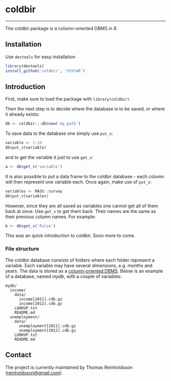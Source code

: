 # coldbir
-----------------------

The coldbir package is a column-oriented DBMS in R.

## Installation

Use `devtools` for easy installation

```r
library(devtools)
install_github('coldbir', 'SthlmR')
```

## Introduction

First, make sure to load the package with `library(coldbir)`.

Then the next step is to decide where the database is to be saved, or where it already exists:

```r
db <- coldbir:::db$new('my_path')
```

To save data to the database one simply use `put_v`:

```r
variable <- 1:10
db$put_v(variable)
```

and to get the variable it just to use `get_v`:

```r
a <- db$get_v('variable')
```

It is also possible to put a data frame to the coldbir database - each column will then represent one variable each.
Once again, make use of `put_v`:

```r
variables <- MASS::survey
db$put_v(variables)
```

However, since they are all saved as variables one cannot get all of them back at once. 
Use `get_v` to get them back. Their names are the same as their previous column names. For example:

```r
b <- db$get_v('Pulse')
```
    
This was an quick introduction to coldbir. Soon more to come.

### File structure

The coldbir database consists of folders where each folder represent a variable. 
Each variable may have several dimensions, e.g. months and years. 
The data is stored as a [column-oriented DBMS](http://en.wikipedia.org/wiki/Column-oriented_DBMS). 
Below is an example of a database, named *mydb*, with a couple of variables:

    mydb/
      income/
        data/
          income[2011].cdb.gz
          income[2012].cdb.gz
        LOOKUP.txt
        README.md
      unemployment/
        data/
          unemployment[2011].cdb.gz
          unemployment[2012].cdb.gz
        LOOKUP.txt
        README.md

## Contact

The project is currently maintained by Thomas Reinholdsson (<reinholdsson@gmail.com>).
